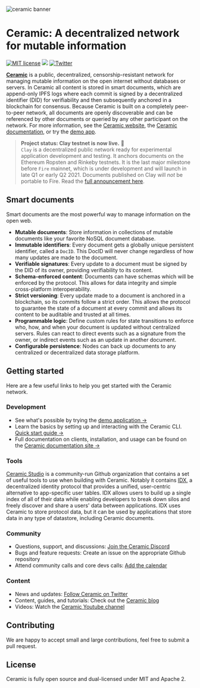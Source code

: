 ![ceramic banner](https://uploads-ssl.webflow.com/5e4b58d7f08158ece0209bbd/5f84620b52384d9ec5011a03_ceramicghheader.png)

# Ceramic: A decentralized network for mutable information
[![MIT license](https://img.shields.io/badge/License-MIT-blue.svg)](https://lbesson.mit-license.org/)
[![](https://img.shields.io/badge/Chat%20on-Discord-orange.svg?style=flat)](https://discord.gg/6VRZpGP)
[![Twitter](https://img.shields.io/twitter/follow/ceramicnetwork?label=Follow&style=social)](https://twitter.com/ceramicnetwork) 

[**Ceramic**](http://ceramic.network) is a public, decentralized, censorship-resistant network for managing mutable information on the open internet without databases or servers. In Ceramic all content is stored in smart documents, which are append-only IPFS logs where each commit is signed by a decentralized identifier (DID) for verifiability and then subsequently anchored in a blockchain for consensus. Because Ceramic is built on a completely peer-to-peer network, all documents are openly discoverable and can be referenced by other documents or queried by any other participant on the network. For more information, see the [Ceramic website](https://ceramic.network), the [Ceramic documentation](https://developers.ceramic.network), or try the [demo app](https://playground.ceramic.dev).

> **Project status: Clay testnet is now live.** 🚀</br>`Clay` is a decentralized public network ready for experimental application development and testing. It anchors documents on the Ethereum Ropsten and Rinkeby testnets. It is the last major milestone before `Fire` mainnet, which is under development and will launch in late Q1 or early Q2 2021. Documents published on Clay will *not* be portable to Fire. Read the [full announcement here](https://blog.ceramic.network/ceramic-network-clay-testnet/).

## Smart documents
Smart documents are the most powerful way to manage information on the open web.

- **Mutable documents**: Store information in collections of mutable documents like your favorite NoSQL document database.
- **Immutable identifiers**: Every document gets a globally unique persistent identifier, called a `DocID`. This DocID will never change regardless of how many updates are made to the document.
- **Verifiable signatures**: Every update to a document must be signed by the DID of its owner, providing verifiability to its content.
- **Schema-enforced content**: Documents can have schemas which will be enforced by the protocol. This allows for data integrity and simple cross-platform interoperability.
- **Strict versioning**: Every update made to a document is anchored in a blockchain, so its commits follow a strict order. This allows the protocol to guarantee the state of a document at every commit and allows its content to be auditable and trusted at all times.
- **Programmable logic**: Define custom rules for state transitions to enforce who, how, and when your document is updated without centralized servers. Rules can react to direct events such as a signature from the owner, or indirect events such as an update in another document.
- **Configurable persistence**: Nodes can back up documents to any centralized or decentralized data storage platform.

## Getting started

Here are a few useful links to help you get started with the Ceramic network.

### Development

- See what's possible by trying the [demo application →](https://playground.ceramic.dev)
- Learn the basics by setting up and interacting with the Ceramic CLI. [Quick start guide →](https://developers.ceramic.network/build/quick-start/)
- Full documentation on clients, installation, and usage can be found on the [Ceramic documentation site →](https://developers.ceramic.network/build/installation/)

### Tools
[Ceramic Studio](https://github.com/ceramicstudio) is a community-run Github organization that contains a set of useful tools to use when building with Ceramic. Notably it contains [IDX](https://idx.xyz), a decentralized identity protocol that provides a unified, user-centric alternative to app-specific user tables. IDX allows users to build up a single index of all of their data while enabling developers to break down silos and freely discover and share a users' data between applications. IDX uses Ceramic to store protocol data, but it can be used by applications that store data in any type of datastore, including Ceramic documents.

### Community

- Questions, support, and discussions: [Join the Ceramic Discord](https://chat.ceramic.network)
- Bugs and feature requests: Create an issue on the appropriate Github repository
- Attend community calls and core devs calls: [Add the calendar](https://calendar.google.com/calendar/b/3?cid=Y2VyYW1pYy5uZXR3b3JrX3JsNzFrcXZtNzE4ZGY4aWk2cDZzanNmbDdjQGdyb3VwLmNhbGVuZGFyLmdvb2dsZS5jb20)

### Content

- News and updates: [Follow Ceramic on Twitter](http://twitter.com/ceramicnetwork)
- Content, guides, and tutorials: Check out the [Ceramic blog](https://blog.ceramic.network)
- Videos: Watch the [Ceramic Youtube channel](https://www.youtube.com/channel/UCgCLq5dx7sX-yUrrEbtYqVw)

## Contributing
We are happy to accept small and large contributions, feel free to submit a pull request.

## License
Ceramic is fully open source and dual-licensed under MIT and Apache 2.
